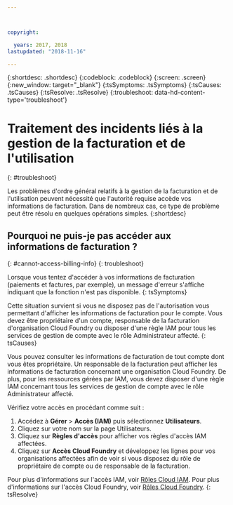 ```yaml
---



copyright:

  years: 2017, 2018
lastupdated: "2018-11-16"

---
```


{:shortdesc: .shortdesc}
{:codeblock: .codeblock}
{:screen: .screen}
{:new_window: target="_blank"}
{:tsSymptoms: .tsSymptoms} 
{:tsCauses: .tsCauses} 
{:tsResolve: .tsResolve}
{:troubleshoot: data-hd-content-type='troubleshoot'}


# Traitement des incidents liés à la gestion de la facturation et de l'utilisation
{: #troubleshoot}

Les problèmes d'ordre général relatifs à la gestion de la facturation et de l'utilisation peuvent nécessité que l'autorité requise accède vos informations de facturation. Dans de nombreux cas, ce type de problème peut être résolu en quelques opérations simples.
{:shortdesc}


## Pourquoi ne puis-je pas accéder aux informations de facturation ?
{: #cannot-access-billing-info}
{: troubleshoot}

Lorsque vous tentez d'accéder à vos informations de facturation (paiements et factures, par exemple), un message d'erreur s'affiche indiquant que la fonction n'est pas disponible.
{: tsSymptoms}

Cette situation survient si vous ne disposez pas de l'autorisation vous permettant d'afficher les informations de facturation pour le compte. Vous devez être propriétaire d'un compte, responsable de la facturation d'organisation Cloud Foundry ou disposer d'une règle IAM pour tous les services de gestion de compte avec le rôle Administrateur affecté.
{: tsCauses}

Vous pouvez consulter les informations de facturation de tout compte dont vous êtes propriétaire. Un responsable de la facturation peut afficher les informations de facturation concernant une organisation Cloud Foundry. De plus, pour les ressources gérées par IAM, vous devez disposer d'une règle IAM concernant tous les services de gestion de compte avec le rôle Administrateur affecté. 

Vérifiez votre accès en procédant comme suit : 

  1. Accédez à **Gérer** > **Accès (IAM)** puis sélectionnez **Utilisateurs**. 
  2. Cliquez sur votre nom sur la page Utilisateurs.
  3. Cliquez sur **Règles d'accès** pour afficher vos règles d'accès IAM affectées.
  4. Cliquez sur **Accès Cloud Foundry** et développez les lignes pour vos organisations affectées afin de voir si vous disposez du rôle de propriétaire de compte ou de responsable de la facturation.

Pour plus d'informations sur l'accès IAM, voir [Rôles Cloud IAM](/docs/iam/users_roles.html#userroles). Pour plus d'informations sur l'accès Cloud Foundry, voir [Rôles Cloud Foundry](/docs/iam/cfaccess.html#cfaccess).
{: tsResolve}
